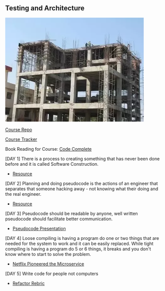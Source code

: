 ## Testing and Architecture

![image of Testing and Architecture](/img/building_structure_and_frame.webp)

[Course Repo](https://github.com/Make-School-Courses/SPD-1.4-Testing-And-Architecture)

[Course Tracker](https://make.sc/trackspd1.4)



Book Reading for Course: [Code Complete](http://aroma.vn/web/wp-content/uploads/2016/11/code-complete-2nd-edition-v413hav.pdf)

[DAY 1] There is a process to creating something that has never been done before and it is called Software Construction.

- [Resource](https://github.com/airbnb/javascript)

[DAY 2] Planning and doing pseudocode is the actions of an engineer that separates that someone hacking away - not knowing what their doing and the real engineer.

- [Resource](https://make-school-courses.github.io/SPD-1.4-Testing-And-Architecture/Resources/2-PseudocodeForPros.pdf)

[DAY 3] Pseudocode should be readable by anyone, well written pseudocode should facilitate better communication.
- [Pseudocode Presentation](https://docs.google.com/presentation/d/1L1wMNjLkIoL7mXApJZcZJKKYqaOIjOfww5oDyF4yzz0/edit?usp=sharing)

[DAY 4] Loose compiling is having a program do one or two things that are needed for the system to work and it can be easily replaced. While tight compiling is having a program do 5 or 6 things, it breaks and you don't know where to start to solve the problem.
- [Netflix Pioneered the Microservice](https://netflix.github.io/)

[DAY 5] Write code for people not computers
- [Refactor Rebric](https://docs.google.com/document/d/1z3wb-LJK4rKVdV97uUQtweBDC56TWPg7GW3CH6nWA4I/edit)
